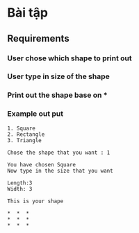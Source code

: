 # Bài tập

## Requirements

### User chose which shape to print out

### User type in size of the shape

### Print out the shape base on \*

### Example out put

```
1. Square
2. Rectangle
3. Triangle

Chose the shape that you want : 1

You have chosen Square
Now type in the size that you want

Length:3
Width: 3

This is your shape

*  *  *
*  *  *
*  *  *
```
